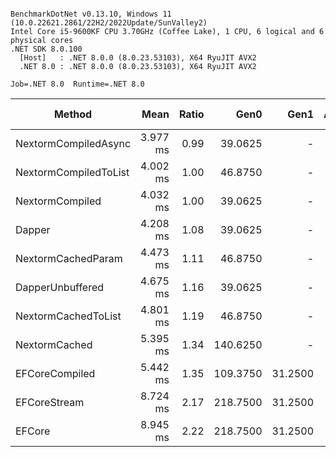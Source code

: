 ```

BenchmarkDotNet v0.13.10, Windows 11 (10.0.22621.2861/22H2/2022Update/SunValley2)
Intel Core i5-9600KF CPU 3.70GHz (Coffee Lake), 1 CPU, 6 logical and 6 physical cores
.NET SDK 8.0.100
  [Host]   : .NET 8.0.0 (8.0.23.53103), X64 RyuJIT AVX2
  .NET 8.0 : .NET 8.0.0 (8.0.23.53103), X64 RyuJIT AVX2

Job=.NET 8.0  Runtime=.NET 8.0  

```
| Method                | Mean     | Ratio | Gen0     | Gen1    | Allocated  | Alloc Ratio |
|---------------------- |---------:|------:|---------:|--------:|-----------:|------------:|
| NextormCompiledAsync  | 3.977 ms |  0.99 |  39.0625 |       - |  203.21 KB |        0.97 |
| NextormCompiledToList | 4.002 ms |  1.00 |  46.8750 |       - |  218.42 KB |        1.04 |
| NextormCompiled       | 4.032 ms |  1.00 |  39.0625 |       - |  210.24 KB |        1.00 |
| Dapper                | 4.208 ms |  1.08 |  39.0625 |       - |  185.39 KB |        0.88 |
| NextormCachedParam    | 4.473 ms |  1.11 |  46.8750 |       - |  221.27 KB |        1.05 |
| DapperUnbuffered      | 4.675 ms |  1.16 |  39.0625 |       - |  208.67 KB |        0.99 |
| NextormCachedToList   | 4.801 ms |  1.19 |  46.8750 |       - |  229.37 KB |        1.09 |
| NextormCached         | 5.395 ms |  1.34 | 140.6250 |       - |  661.05 KB |        3.14 |
| EFCoreCompiled        | 5.442 ms |  1.35 | 109.3750 | 31.2500 |  534.38 KB |        2.54 |
| EFCoreStream          | 8.724 ms |  2.17 | 218.7500 | 31.2500 | 1060.78 KB |        5.05 |
| EFCore                | 8.945 ms |  2.22 | 218.7500 | 31.2500 | 1071.48 KB |        5.10 |
